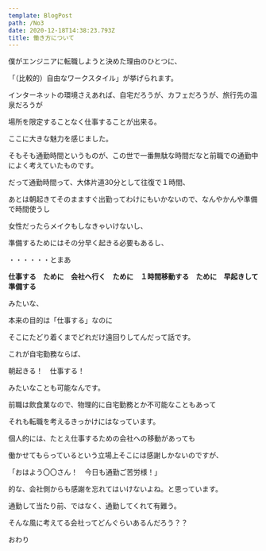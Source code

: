 ```yaml
---
template: BlogPost
path: /No3
date: 2020-12-18T14:38:23.793Z
title: 働き方について
---
```

僕がエンジニアに転職しようと決めた理由のひとつに、

「（比較的）自由なワークスタイル」が挙げられます。

インターネットの環境さえあれば、自宅だろうが、カフェだろうが、旅行先の温泉だろうが

場所を限定することなく仕事することが出来る。

ここに大きな魅力を感じました。

そもそも通勤時間というものが、この世で一番無駄な時間だなと前職での通勤中によく考えていたものです。

だって通勤時間って、大体片道30分として往復で１時間、

あとは朝起きてそのまますぐ出勤ってわけにもいかないので、なんやかんや準備で時間使うし

女性だったらメイクもしなきゃいけないし、

準備するためにはその分早く起きる必要もあるし、

・・・・・・とまあ

**仕事する　ために　会社へ行く　ために　１時間移動する　ために　早起きして準備する**

みたいな、

本来の目的は「仕事する」なのに

そこにたどり着くまでどれだけ遠回りしてんだって話です。

これが自宅勤務ならば、

朝起きる！　仕事する！

みたいなことも可能なんです。

前職は飲食業なので、物理的に自宅勤務とか不可能なこともあって

それも転職を考えるきっかけにはなっています。

個人的には、たとえ仕事するための会社への移動があっても

働かせてもらっているという立場上そこには感謝しかないのですが、

「おはよう〇〇さん！　今日も通勤ご苦労様！」

的な、会社側からも感謝を忘れてはいけないよね。と思っています。



通勤して当たり前、ではなく、通勤してくれて有難う。



そんな風に考えてる会社ってどんぐらいあるんだろう？？



おわり
